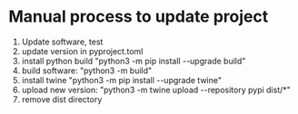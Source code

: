 # Manual process to update project

1. Update software, test
2. update version in pyproject.toml
3. install python build "python3 -m pip install --upgrade build"
4. build software: "python3 -m build"
5. install twine "python3 -m pip install --upgrade twine"
6. upload new version: "python3 -m twine upload --repository pypi dist/*"
7. remove dist directory
